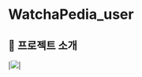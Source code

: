 # WatchaPedia_user

## :bookmark_tabs: 프로젝트 소개
|![](https://www.canva.com/design/DAFaPoMzdy0/2hXuIHFLovngaGSdKQ4cjg/watch?utm_content=DAFaPoMzdy0&utm_campaign=share_your_design&utm_medium=link&utm_source=shareyourdesignpanel)|
